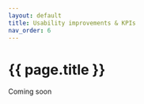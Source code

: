 ```yaml
---
layout: default
title: Usability improvements & KPIs
nav_order: 6
---
```


# {{ page.title }}

Coming soon